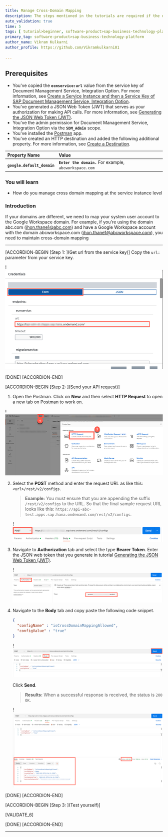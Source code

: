 ```yaml
---
title: Manage Cross-Domain Mapping
description: The steps mentioned in the tutorials are required if the domain of your email account and Google Workspace account is different.
auto_validation: true
time: 5
tags: [ tutorial>beginner, software-product>sap-business-technology-platform, topic>Cloud, software-product>sap-document-management-service]
primary_tag: software-product>sap-business-technology-platform
author_name: Vikram Kulkarni
author_profile: https://github.com/Vikramkulkarni01

---
```


## Prerequisites
 - You've copied the **`ecmservice:url`** value from the service key of Document Management Service, Integration Option. For more information, see  [Create a Service Instance and then a Service Key of SAP Document Management Service, Integration Option](btp-sdm-gwi-create-serviceinstance).
 - You've generated a JSON Web Token (JWT) that serves as your authorization for making API calls. For more information, see [Generating the JSON Web Token (JWT)](btp-sdm-gwi-onbrepo-jwt-token).
 - You've the admin permission for Document Management Service, Integration Option via the **`SDM_Admin`** scope.
 - You've installed the [Postman](https://www.postman.com/downloads/) app.
 - You've created an HTTP destination and added the following additional property. For more information, see [Create a Destination](btp-sdm-gwi-create-destination).

|  Property Name     | Value
|  :------------- | :-------------
|  **`google.default_domain`** | **`Enter the domain.`** For example, `abcworkspace.com`   

### You will learn
  - How do you manage cross domain mapping at the service instance level

### Introduction

  If your domains are different, we need to map your system user account to the Google Workspace domain. For example, if you're using the domain abc.com (jhon.thane1@abc.com) and have a Google Workspace account with the domain abcworkspace.com (jhon.thane1@abcworkspace.com), you need to maintain cross-domain mapping


---


[ACCORDION-BEGIN [Step 1: ](Get url from the service key)]
Copy the `url:` parameter from your service key.

  !![Copy_URL](Copy_URL.png)

[DONE]
[ACCORDION-END]

[ACCORDION-BEGIN [Step 2: ](Send your API request)]
1. Open the Postman. Click on **New** and then select **HTTP Request** to open a new tab on Postman to work on.

  !![Postman](NewPostman.png)

2. Select the **POST** method and enter the request URL as like this:
    `<url>/rest/v2/configs`.

    > **Example:**  You must ensure that you are appending the suffix `/rest/v2/configs` to the URL. So that the final sample request URL looks like this: `https://api-abc-test.apps.sap.hana.ondemand.com/rest/v2/configs`.

      !![req](RequestURL_ecmservice_Config.png)

3. Navigate to **Authorization** tab and select the type **Bearer Token**. Enter the JSON web token that you generate in tutorial [Generating the JSON Web Token (JWT)](btp-sdm-gwi-onbrepo-jwt-token).

    !![GWT_Token_Cross_Domain](GWT_Token_Cross_Domain.png)

4. Navigate to the **Body** tab and copy paste the following code snippet.

    ```JSON
    {
      "configName" : "isCrossDomainMappingAllowed",
      "configValue" : "true"
    }
    ```
    !![EnterCodeSnippet](Body_Parameters.png)

    Click **Send**.

    >**Results:** When a successful response is received, the status is `200 OK`.

    !![Response_Status](Response_Status.png)

[DONE]
[ACCORDION-END]


[ACCORDION-BEGIN [Step 3: ](Test yourself)]

  [VALIDATE_6]

[DONE]
[ACCORDION-END]


---
